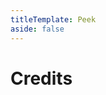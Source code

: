```yaml
---
titleTemplate: Peek
aside: false
---
```


# Credits

<Credits :credits="credits"/>

<script setup>
const credits = [
  {
    element: { name: "Simplified Chinese translation" },
    name: {
      name: "Cccc_",
      link: "https://github.com/Cccc-owo",
    },
  },
  {
    element: { name: "Russian translation" },
    name: {
      name: "Disketaa",
      link: "https://github.com/Disketaa",
    },
  },
  {
    element: { name: "Ukrainian translation" },
    name: {
      name: "Un roman",
      link: "https://github.com/unroman",
    },
  },
  {
    element: { name: "Tatar translation" },
    name: {
      name: "Amirhan-Taipovjan-Greatest-I",
      link: "https://github.com/Amirhan-Taipovjan-Greatest-I",
    },
  },
  {
    element: { name: "Belarusian translation" },
    name: {
      name: "Alex Gazmanovich",
      link: "https://github.com/Gazmanovich",
    },
  },
];
</script>
